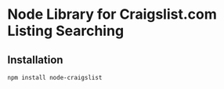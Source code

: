 # Node Library for Craigslist.com Listing Searching

## Installation

```bash
npm install node-craigslist
```